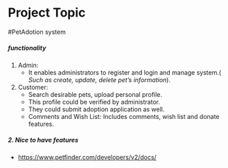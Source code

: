 # Project Topic
#PetAdotion system

#####  functionality

1. Admin:
   + It enables administrators to register and login and manage system.( *Such as create, update, delete pet’s information*).
2. Customer:
   + Search desirable pets, upload personal profile. 
   + This profile  could be verified by administrator. 
   + They could submit adoption application as well.
   + Comments and Wish List: Includes comments, wish list and donate features.
##### 2. Nice to have features


+ <https://www.petfinder.com/developers/v2/docs/>
